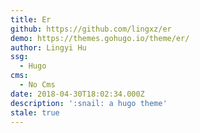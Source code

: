 ```yaml
---
title: Er
github: https://github.com/lingxz/er
demo: https://themes.gohugo.io/theme/er/
author: Lingyi Hu
ssg:
  - Hugo
cms:
  - No Cms
date: 2018-04-30T18:02:34.000Z
description: ':snail: a hugo theme'
stale: true
---
```

